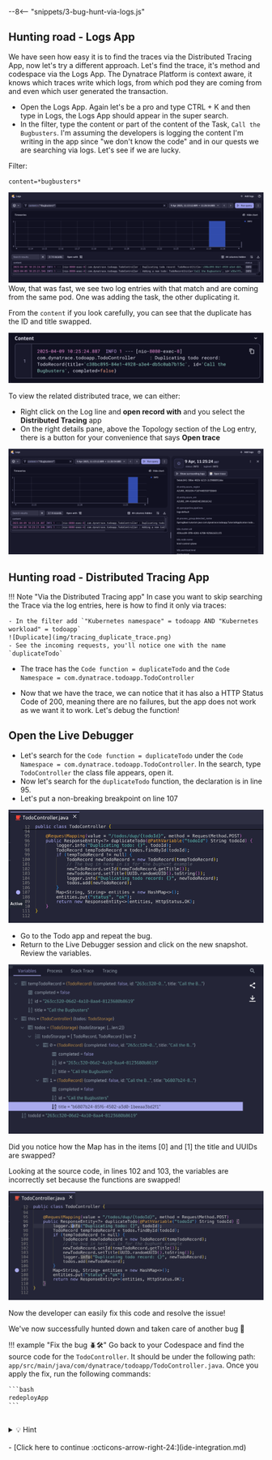 --8<-- "snippets/3-bug-hunt-via-logs.js"

## Hunting road - Logs App
We have seen how easy it is to find the traces via the Distributed Tracing App, now let's try a different approach. Let's find the trace, it's method and codespace via the Logs App. The Dynatrace Platform is context aware, it knows which traces write which logs, from which pod they are coming from and even which user generated the transaction.

- Open the Logs App. Again let's be a pro and type CTRL + K and then type in Logs, the Logs App should appear in the super search.
- In the filter, type the content or part of the content of the Task, `Call the Bugbusters`. I'm assuming the developers is logging the content I'm writing in the app since "we don't know the code" and in our quests we are searching via logs. Let's see if we are lucky.

Filter:
```text
content=*bugbusters*
```

![Logs app](img/logs_app.png)
Wow, that was fast, we see two log entries with that match and are coming from the same pod. One was adding the task, the other duplicating it.

From the `content` if you look carefully, you can see that the duplicate has the ID and title swapped.

![Logs app](img/logs_app3.png)

To view the related distributed trace, we can either:
- Right click on the Log line and **open record with** and you select the **Distributed Tracing** app
- On the right details pane, above the Topology section of the Log entry, there is a button for your convenience that says **Open trace**

![Logs app](img/logs_app2.png)

## Hunting road - Distributed Tracing App 

!!! Note "Via the Distributed Tracing app"
    In case you want to skip searching the Trace via the log entries, here is how to find it only via traces:

    - In the filter add `"Kubernetes namespace" = todoapp AND "Kubernetes workload" = todoapp`
    ![Duplicate](img/tracing_duplicate_trace.png)
    - See the incoming requests, you'll notice one with the name `duplicateTodo`

- The trace has the `Code function = duplicateTodo` and the `Code Namespace = com.dynatrace.todoapp.TodoController`

- Now that we have the trace, we can notice that it has also a HTTP Status Code of 200, meaning there are no failures, but the app does not work as we want it to work. Let's debug the function!

## Open the Live Debugger

- Let's search for the `Code function = duplicateTodo` under the `Code Namespace = com.dynatrace.todoapp.TodoController`. In the search,  type `TodoController` the class file appears, open it.
- Now let's search for the `duplicateTodo` function, the declaration is in line 95.
- Let's put a non-breaking breakpoint on line 107

![duplicateTodo New Active Breakpoint](img/todo_duplicatetodo_new_active_breakpoint.png)

- Go to the Todo app and repeat the bug.
- Return to the Live Debugger session and click on the new snapshot.  Review the variables.

![Duplicate](img/duplicate_record.png)

Did you notice how the Map has in the items [0] and [1] the title and UUIDs are swapped?

Looking at the source code, in lines 102 and 103, the variables are incorrectly set because the functions are swapped! 

![Duplicate](img/duplicate_record2.png)

Now the developer can easily fix this code and resolve the issue!

We've now successfully hunted down and taken care of another bug 🤩

!!! example "Fix the bug 🪲🛠️"
    Go back to your Codespace and find the source code for the `TodoController`. It should be under the following path: `app/src/main/java/com/dynatrace/todoapp/TodoController.java`. Once you apply the fix, run the following commands:

    ```bash
    redeployApp
    ```
<!-- 
TODO: add function fix bug, that swaps branch and recompiles, we can add the info of the branch to the container so the LD knows which git to take so the source matches
-->

<br>
<details>
<summary>💡 Hint</summary>

Before
```javascript
newTodoRecord.setId(tempTodoRecord.getTitle());
newTodoRecord.setTitle(UUID.randomUUID().toString());
```

After
```javascript
newTodoRecord.setId(UUID.randomUUID().toString());
newTodoRecord.setTitle(tempTodoRecord.getTitle());
```
</details> 
<br>

<div class="grid cards" markdown>
- [Click here to continue :octicons-arrow-right-24:](ide-integration.md)
</div>
